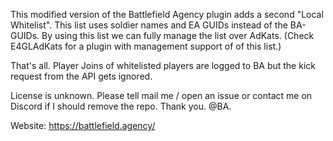 This modified version of the Battlefield Agency plugin adds a second "Local Whitelist".
This list uses soldier names and EA GUIDs instead of the BA-GUIDs.
By using this list we can fully manage the list over AdKats. (Check E4GLAdKats for a plugin with management support of of this list.)

That's all. Player Joins of whitelisted players are logged to BA but the kick request from the API gets ignored.

License is unknown. Please tell mail me / open an issue or contact me on Discord if I should remove the repo.
Thank you. @BA.


Website: https://battlefield.agency/
